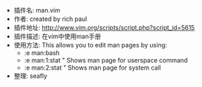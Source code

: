 - 插件名: man.vim
- 作者: created by rich paul
- 插件地址: http://www.vim.org/scripts/script.php?script_id=5615
- 插件描述: 在vim中使用man手册
- 使用方法: This allows you to edit man pages by using: 
    - :e man:bash
    - :e man:1:stat " Shows man page for userspace command
    - :e man:2:stat " Shows man page for system call
- 整理: seafly
